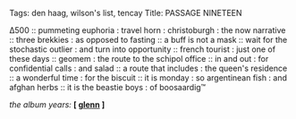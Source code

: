 Tags: den haag, wilson's list, tencay
Title: PASSAGE NINETEEN
  
∆500 :: pummeting euphoria : travel horn : christoburgh : the now narrative :: three brekkies : as opposed to fasting :: a buff is not a mask :: wait for the stochastic outlier : and turn into opportunity :: french tourist : just one of these days :: geomem : the route to the schipol office :: in and out : for confidential calls : and salad :: a route that includes : the queen's residence :: a wonderful time : for the biscuit :: it is monday : so argentinean fish : and afghan herbs :: it is the beastie boys : of boosaardig™  
  
_the album years:_ **[ [glenn](https://rateyourmusic.com/release/album/kronos-quartet-pat-metheny/different-trains-electric-counterpoint-3/) ]**  
